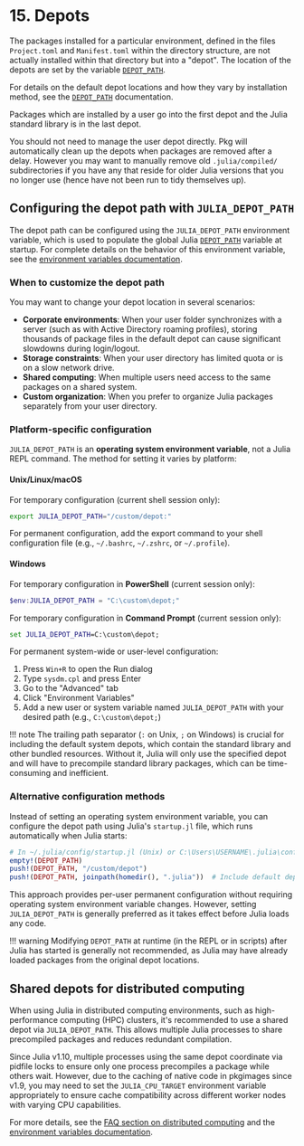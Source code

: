 # **15.** Depots

The packages installed for a particular environment, defined in the
files `Project.toml` and `Manifest.toml` within the directory
structure, are not actually installed within that directory but into a
"depot". The location of the depots are set by the variable
[`DEPOT_PATH`](https://docs.julialang.org/en/v1/base/constants/#Base.DEPOT_PATH).

For details on the default depot locations and how they vary by installation method,
see the [`DEPOT_PATH`](https://docs.julialang.org/en/v1/base/constants/#Base.DEPOT_PATH) documentation.

Packages which are installed by a user go into the first depot and the Julia
standard library is in the last depot.

You should not need to manage the user depot directly. Pkg will automatically clean up
the depots when packages are removed after a delay. However you may want to manually
remove old `.julia/compiled/` subdirectories if you have any that reside for older Julia
versions that you no longer use (hence have not been run to tidy themselves up).

## Configuring the depot path with `JULIA_DEPOT_PATH`

The depot path can be configured using the `JULIA_DEPOT_PATH` environment variable,
which is used to populate the global Julia [`DEPOT_PATH`](https://docs.julialang.org/en/v1/base/constants/#Base.DEPOT_PATH) variable
at startup. For complete details on the behavior of this environment variable,
see the [environment variables documentation](https://docs.julialang.org/en/v1/manual/environment-variables/#JULIA_DEPOT_PATH).

### When to customize the depot path

You may want to change your depot location in several scenarios:

- **Corporate environments**: When your user folder synchronizes with a server (such as with
  Active Directory roaming profiles), storing thousands of package files in the default depot
  can cause significant slowdowns during login/logout.
- **Storage constraints**: When your user directory has limited quota or is on a slow network drive.
- **Shared computing**: When multiple users need access to the same packages on a shared system.
- **Custom organization**: When you prefer to organize Julia packages separately from your user directory.

### Platform-specific configuration

`JULIA_DEPOT_PATH` is an **operating system environment variable**, not a Julia REPL command.
The method for setting it varies by platform:

#### Unix/Linux/macOS

For temporary configuration (current shell session only):

```bash
export JULIA_DEPOT_PATH="/custom/depot:"
```

For permanent configuration, add the export command to your shell configuration file
(e.g., `~/.bashrc`, `~/.zshrc`, or `~/.profile`).

#### Windows

For temporary configuration in **PowerShell** (current session only):

```powershell
$env:JULIA_DEPOT_PATH = "C:\custom\depot;"
```

For temporary configuration in **Command Prompt** (current session only):

```cmd
set JULIA_DEPOT_PATH=C:\custom\depot;
```

For permanent system-wide or user-level configuration:

1. Press `Win+R` to open the Run dialog
2. Type `sysdm.cpl` and press Enter
3. Go to the "Advanced" tab
4. Click "Environment Variables"
5. Add a new user or system variable named `JULIA_DEPOT_PATH` with your desired path
   (e.g., `C:\custom\depot;`)

!!! note
    The trailing path separator (`:` on Unix, `;` on Windows) is crucial for including
    the default system depots, which contain the standard library and other bundled
    resources. Without it, Julia will only use the specified depot and will have to precompile
    standard library packages, which can be time-consuming and inefficient.

### Alternative configuration methods

Instead of setting an operating system environment variable, you can configure the depot
path using Julia's `startup.jl` file, which runs automatically when Julia starts:

```julia
# In ~/.julia/config/startup.jl (Unix) or C:\Users\USERNAME\.julia\config\startup.jl (Windows)
empty!(DEPOT_PATH)
push!(DEPOT_PATH, "/custom/depot")
push!(DEPOT_PATH, joinpath(homedir(), ".julia"))  # Include default depot as fallback
```

This approach provides per-user permanent configuration without requiring operating system
environment variable changes. However, setting `JULIA_DEPOT_PATH` is generally preferred
as it takes effect before Julia loads any code.

!!! warning
    Modifying `DEPOT_PATH` at runtime (in the REPL or in scripts) after Julia has started
    is generally not recommended, as Julia may have already loaded packages from the
    original depot locations.

## Shared depots for distributed computing

When using Julia in distributed computing environments, such as high-performance computing
(HPC) clusters, it's recommended to use a shared depot via `JULIA_DEPOT_PATH`. This allows
multiple Julia processes to share precompiled packages and reduces redundant compilation.

Since Julia v1.10, multiple processes using the same depot coordinate via pidfile locks
to ensure only one process precompiles a package while others wait. However, due to
the caching of native code in pkgimages since v1.9, you may need to set the `JULIA_CPU_TARGET`
environment variable appropriately to ensure cache compatibility across different
worker nodes with varying CPU capabilities.

For more details, see the [FAQ section on distributed computing](https://docs.julialang.org/en/v1/manual/faq/#Computing-cluster)
and the [environment variables documentation](https://docs.julialang.org/en/v1/manual/environment-variables/#JULIA_CPU_TARGET).
